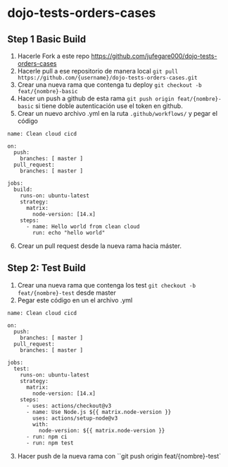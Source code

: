 # dojo-tests-orders-cases

## Step 1 Basic Build

1. Hacerle Fork a este repo https://github.com/jufegare000/dojo-tests-orders-cases
2. Hacerle pull a ese repositorio de manera local `git pull https://github.com/{username}/dojo-tests-orders-cases.git`
3. Crear una nueva rama que contenga tu deploy `git checkout -b feat/{nombre}-basic`
4. Hacer un push a github de esta rama `git push origin feat/{nombre}-basic` si tiene doble autenticación use el token en github. 
5. Crear un nuevo archivo .yml en la ruta `.github/workflows/` y pegar el código
```
name: Clean cloud cicd

on:
  push:
    branches: [ master ]
  pull_request:
    branches: [ master ]

jobs:
  build:
    runs-on: ubuntu-latest
    strategy:
      matrix:
        node-version: [14.x]
    steps:
      - name: Hello world from clean cloud
        run: echo "hello world"
```
6. Crear un pull request desde la nueva rama hacia máster. 

## Step 2: Test Build

1. Crear una nueva rama que contenga los test `git checkout -b feat/{nombre}-test` desde master
2. Pegar este código en un el archivo .yml 
```
name: Clean cloud cicd

on:
  push:
    branches: [ master ]
  pull_request:
    branches: [ master ]

jobs:
  test:
    runs-on: ubuntu-latest
    strategy:
      matrix:
        node-version: [14.x]
    steps:
      - uses: actions/checkout@v3
      - name: Use Node.js ${{ matrix.node-version }}
        uses: actions/setup-node@v3
        with:
          node-version: ${{ matrix.node-version }}
      - run: npm ci
      - run: npm test
```
3. Hacer push de la nueva rama con ``git push origin feat/{nombre}-test`